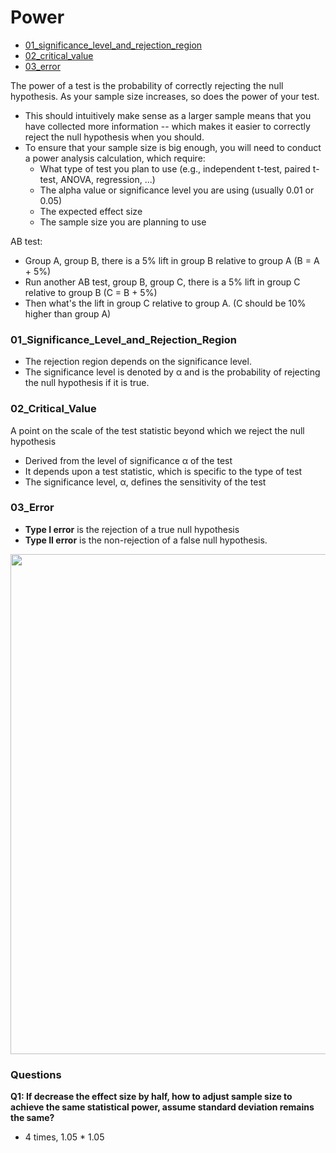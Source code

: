 # Power
- [01_significance_level_and_rejection_region](https://github.com/krystinli/Legoland/blob/main/stats_basics/13_Power.md#01_significance_level_and_rejection_region)
- [02_critical_value](https://github.com/krystinli/Legoland/blob/main/stats_basics/13_Power.md#02_critical_value)
- [03_error](https://github.com/krystinli/Legoland/blob/main/stats_basics/13_Power.md#03_error)

The power of a test is the probability of correctly rejecting the null hypothesis. As your sample size increases, so does the power of your test.
- This should intuitively make sense as a larger sample means that you have collected more information -- which makes it easier to correctly reject the null hypothesis when you should.
- To ensure that your sample size is big enough, you will need to conduct a power analysis calculation, which require:
  - What type of test you plan to use (e.g., independent t-test, paired t-test, ANOVA, regression, ...)
  - The alpha value or significance level you are using (usually 0.01 or 0.05)
  - The expected effect size
  - The sample size you are planning to use

AB test: 
- Group A, group B, there is a 5% lift in group B relative to group A (B = A + 5%)
- Run another AB test, group B, group C, there is a 5% lift in group C relative to group B (C = B + 5%)
- Then what's the lift in group C relative to group A. (C should be 10% higher than group A) 

### 01_Significance_Level_and_Rejection_Region
- The rejection region depends on the significance level. 
- The significance level is denoted by α and is the probability of rejecting the null hypothesis if it is true. 

### 02_Critical_Value
A point on the scale of the test statistic beyond which we reject the null hypothesis
- Derived from the level of significance α of the test
- It depends upon a test statistic, which is specific to the type of test
- The significance level, α, defines the sensitivity of the test

### 03_Error
- **Type I error** is the rejection of a true null hypothesis
- **Type II error** is the non-rejection of a false null hypothesis.

<img src="https://miro.medium.com/max/4800/1*vpRxfDM8MHLtfTrO7Sx3zQ.png" width=800 />

<br />

### Questions
**Q1: If decrease the effect size by half, how to adjust sample size to achieve the same statistical power, assume standard deviation remains the same?**
- 4 times, 1.05 * 1.05

